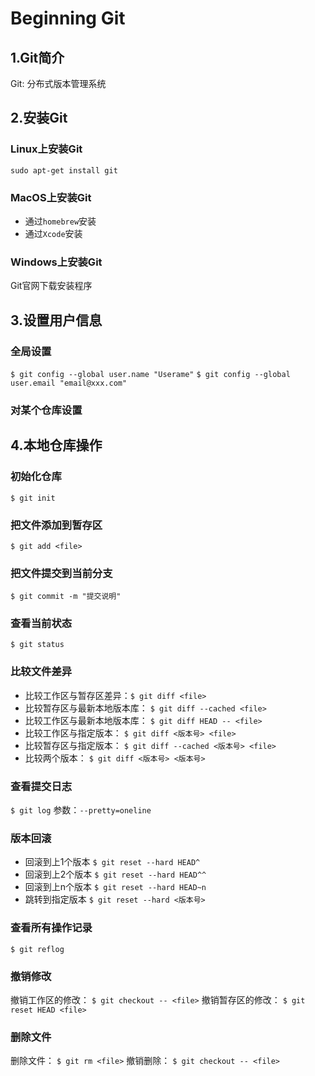 # Beginning Git

## 1.Git简介
Git: 分布式版本管理系统

## 2.安装Git

### Linux上安装Git
`sudo apt-get install git`

### MacOS上安装Git
* 通过`homebrew`安装
* 通过`Xcode`安装

### Windows上安装Git
Git官网下载安装程序

## 3.设置用户信息
### 全局设置
`$ git config --global user.name "Userame"`
`$ git config --global user.email "email@xxx.com"`
### 对某个仓库设置

## 4.本地仓库操作

### 初始化仓库
`$ git init`

### 把文件添加到暂存区
`$ git add <file>`

### 把文件提交到当前分支
`$ git commit -m "提交说明"`

### 查看当前状态
`$ git status`

### 比较文件差异
* 比较工作区与暂存区差异：`$ git diff <file>`
* 比较暂存区与最新本地版本库： `$ git diff --cached <file>`
* 比较工作区与最新本地版本库： `$ git diff HEAD -- <file>`
* 比较工作区与指定版本： `$ git diff <版本号> <file>`
* 比较暂存区与指定版本： `$ git diff --cached <版本号> <file>`
* 比较两个版本： `$ git diff <版本号> <版本号>`

### 查看提交日志
`$ git log`
参数：`--pretty=oneline`

### 版本回滚
* 回滚到上1个版本 `$ git reset --hard HEAD^`
* 回滚到上2个版本 `$ git reset --hard HEAD^^`
* 回滚到上n个版本 `$ git reset --hard HEAD~n`
* 跳转到指定版本 `$ git reset --hard <版本号>`

### 查看所有操作记录
`$ git reflog`

### 撤销修改
撤销工作区的修改： `$ git checkout -- <file>`
撤销暂存区的修改： `$ git reset HEAD <file>`

### 删除文件
删除文件： `$ git rm <file>`
撤销删除： `$ git checkout -- <file>`